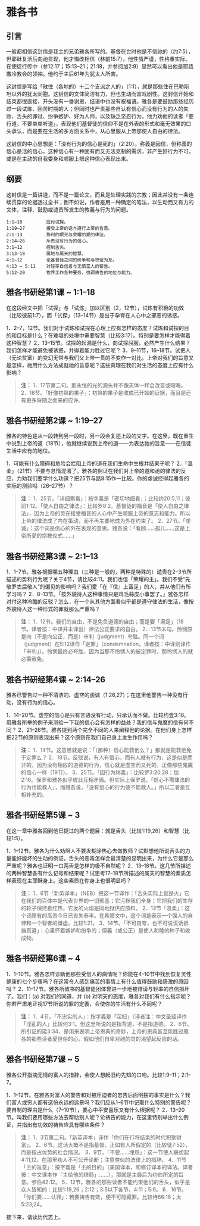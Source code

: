 # 雅各书

## 引言

一般都相信这封信是我主的兄弟雅各所写的。基督在世时他是不信祂的（约7:5），但耶稣复活后向祂显现，他才悔改相信（林前15:7）。他性情严谨，性格重实际。在使徒行传中（参12:17；15:13–21；21:18，并参阅加2:9）显然可以看出他是耶路撒冷教会的领袖。他约于主后61年为犹太人所害。

这封信是写给「散住（各地的）十二个支派之人的」（1:1），就是那些住在巴勒斯坦以外的犹太同胞。这封信的文体简洁有力，但也生动而富戏剧性。这封信开始和结束都很直接，开头没有一番谢恩，结语中也没有祝福语。雅各是要鼓励那些经历过一段试炼、困苦时期的人；但同时也严责那些自认有信心而没有行为的人的失败、舌头的罪过、纷争嫉妒、好为人师，以及缺乏坚忍行为。他力劝他的读者「要行道，不要单单听道」，表现他们基督徒的信仰不是在外表的形式和毫无效果的口头承认，而是要在生活的多方面关系中，从心里服从上帝那使人自由的律法。

这封信的中心思想是：「没有行为的信心是死的」（2:20）。称義是因信，但称義的信心是活的信心，这种信心有一种固有而又无法克制的需求，非产生好行为不可，或是在主动的自我委身和顺服上把这种信心表现出来。

## 纲要

这封信是一篇讲道，而不是一篇论文，而且是处理实践的宗教；因此并没有一条连续贯穿的论据透过全书；倒不如说，作者是用一种确定的笔法，以生动而又有力的文体，注释、鼓励或谴责所发生的教義与行为的问题。

	1:1–18         应付试探。
	1:19–27        接受上帝的话与遵行上帝的旨意。
	2:1–13         势利的眼光与荣耀的愛的律法。
	2:14–26        斥责没有行为的信心。
	3:1–12         控制舌头。
	3:13–18        属地与属天的智慧。
	4:1–12         论基督徒之间的纷争和与世俗为友。
	4:13 – 5:11    对轻率自信者与无情富人的警告。
	5:12–20        牧养工作各种要务，强调祷告的地位与能力。

## 雅各书研经第1课 ~ 1:1–18

在这段经文中把「试探」与「试炼」加以区别（2，12节），试炼有积极的功效（比较彼前1:7），而「试探」（13–14节）是出于孕育在人心中之邪恶的诱惑。

1．2–7，12节。我们对于试炼和试探在心理上应有怎样的态度？试炼和试探的目的和目标是什么？在难堪的处境中需要智慧（比较3:17）。特别是要怎样才能得着这种智慧？
2．13–15节。试探的起源是什么，向试探屈服，必然产生什么结果？我们怎样才能避免被诱惑，并得着能力胜过它呢？
3．9–11节，16–18节。试把人（无论贫富）的变幻无常与我们父上帝一贯的不变作一对比。上帝对我们的旨意又是怎样，祂用什么方法成就祂的旨意呢？这些真理在我们对生活的态度上应有什么影响？

> **注：**
> 1．17节第二句。那永恒的光的源头并不像天体一样会改变或暗晦。
> 2．18节。「好像初熟的果子」：初熟的果子是收成已开始的证据，而且是还有更多将随之而来的应许。

## 雅各书研经第2课 ~ 1:19–27

雅各的特色是从一段转到另一段时，另一段会复述上段的文字。在这里，既在重生中说到上帝的道（18节），他就继续说到上帝的道——为表达祂的旨意——在信徒生活中应有的地位。

1．可能有什么障碍和危险会拦阻上帝的道在我们生命中生根并结果子呢？
2．「温柔」（21节）不要与怠惰混淆了。雅各的例证在我们对上帝的道和祂的律法的反应，力劝我们要学什么功课？把25节与路8:15作一比较。你的虔诚经得起雅各的实际的测验吗（26–27节）？

> **注：**
> 1．25节。「详细察看」：按字義是「密切地细看」；比较约20:5,11；彼前1:12。「使人自由之律法」：比较罗8:2。基督徒的福音是「使人自由之律法」，因为上帝的灵在接受福音的人心中产生顺服上帝的意志和能力。所以上帝的律法成了内在策动，而不再主要地成为外在约束了。
> 2．27节。「虔诚」：这个词是信心的外在表现的意思。雅各说：「看顾……孤儿……这是上帝所愛的宗教仪式……」

## 雅各书研经第3课 ~ 2:1–13

1．1–7节。雅各根据哪五种理由（三种是一般的，两种是特殊的）谴责在2–3节所描述的势利行为呢？关于4节，请比较4:11。我们也信「荣耀的主」。我们不受“先敬罗衣后敬人”的偏见的影响吗？我们愛「在『信』上富足」的人，并从他们有所学习吗？
2．8–13节。「按外貌待人这种事情只是鸡毛蒜皮小事罢了。」雅各怎样对付这种冷酷的反驳？怎么，在一个从其他方面看似乎都是遵守律法的生活，像按外貌待人这一种形式的罪就那么严重吗？

> **注：**
> 1．12节。我们的自由，不是免负道德的自由；而是要「满足」（18节。译者按：中译并未译出）律法公正要求的自由。
> 2．13节末句。怜悯原是向（不是向公正，而是）审判（judgment）夸胜。同一个词（judgment）在5:12译作「定罪」（condemnation。译者按：中译则译作「审判」）。怜悯最终必夸胜，因为当那不怜悯人的被定罪时，那怜悯人的就必蒙赦免。

## 雅各书研经第4课 ~ 2:14–26

雅各已警告过一种不清洁的、虚空的虔诚（1:26,27）；在这里他警告一种没有行动，没有行为的信心。

1．14–20节。虚空的信心是只有言语没有行动，只承认而不做。比较约壹3:18。用雅各所举的例子来测验一下我的信心会有怎样的益处？我的信与鬼魔的信有何不同？
2．21–26节。雅各提到两个完全不同的人来阐释他的论据。在他们身上怎样把22节的原则表现出来？这个原则在我们自己身上发生作用吗？

> **注：**
> 1．14节。这意思就是说：「（那种）信心能救他么？」那就是能救他免于定罪么？
> 2．18节。反驳说，有人有信心，而有人就有行为，这是似是而非的，因为没有相应的道德的行为，信心就是虚空而又死的，正像那些鬼魔的信心一样（19节）。
> 3．25节。「因行为称義」：比较罗3:20,28；加2:16。保罗和雅各似乎彼此互相矛盾。但实际上保罗说，「信心不需律法的行为也能救人」，而雅各说，「没有信心的行为便不能救人。」所以二者是互相补充的。

## 雅各书研经第5课 ~ 3

在这一章中雅各回到他已提过的两个题目：就是舌头（比较1:19,26）和智慧（比较1:5）。

1．1–12节。雅各为什么劝阻人不要发糊涂热心去做教师？试默想他所说舌头的力量能好能坏的生动的例证。舌头的恶毒怎样会最清楚的显明出来，为什么它是那么严重呢？雅各也证明一口两舌是怎样的极不自然呢？
2．13–18节。这几节所描述的两种智慧各有什么记号和结果呢？试思考17–18节所描述的属天的智慧的素质怎样表现在主耶稣身上。这些素质在你身上也很明显吗？

> **注：**
> 1．6节「新英译本」（NEB）把这一节译作：「舌头实际上就是火」它在我们的百体中是代表世界的一切邪恶；它污秽我们全身；它把我们的生存的轮子保持着红热，它发的火焰是同地狱供应原料。
> 2．13节「温柔」：这个词原有的高贵今日已丧失泰半。在希腊文中，这个词是表示一个强人的自律和一个智者的谦虚。比较1:21。
> 3．14节。「不可自夸，也不可说谎话抵挡真道」：心里怀着嫉妒和纷争的；但義（或公正）是使人和睦的种子和收成物。

## 雅各书研经第6课 ~ 4

1．1–10节。雅各怎样诊断他那些受信人的病情呢？你能在4–10节中找到恢复灵性健康的七个步骤吗？在这常令人感到痛苦的事情上有什么值得鼓励和感激的原因吗？
2．11–17节。雅各所致书的基督徒团体曾进一步地被诽谤与轻率的自信损坏了。我们：(a) 对我们的同道，并 (b) 对明天的态度，雅各对我们有什么指示呢？你若严肃地正视17节所说的罪的定義，会使你的生活有什么不同呢？

> **注：**
> 1．4节。「不忠实的人」：按字義是「淫妇」（译者注：中文圣经译作「淫乱的人」比较何3:1。但这里所说的是指背道，不是指道德。
> 2．6节。所引证的箴3:34，是用来表明上帝恩典的奇妙，上帝的恩典甚至能胜过雅各的那些读者愛世俗的心，假如他们自卑对祂的灵的渴望起反应的话。

## 雅各书研经第7课 ~ 5

雅各公开指摘无情的富人的措辞，会使人想起旧约先知的口吻。比较1:9–11；2:1–7。

1．1–12节。在雅各对富人的警告和对被压迫者的忠告后面明摆的事实是什么？我们富人或穷人都有这份永远的远景吗？我们应从1–6节中记取什么特别的警告呢？要自制的理由是什么（7–10节），要心中平安喜乐又有什么根据呢？
2．13–20节。叫我们要用哪些方法去帮助别人呢？论祷告的能力，在这里特别举出什么例证，并指出有功效的祷告应具有哪些条件？

> **注：**
> 1．3节第二句。「新英译本」译作「你们在行将结束的时代积聚财富」。
> 2．6节。这话大概不是指基督，正如有人所假定的（比较徒7:52），而是指占优势的社会情况。
> 3．9节。「不要……埋怨」：这一节使人联想起4:11,12，在那里劝人不可公开论断；注意类似的法律上的措辞。
> 4．11节「主的旨意」：按字義是「主的目的」（美国译本，和修订译本的译法。译者按：中文课本作「主给他的结局」……），那就是主最后为约伯所定的旨意。参伯42:12。
> 5．12节。雅各的那些读者不能约束他们的舌头，似乎是众人皆知的：比较1:19,26；2:12；3:5以下各节，4:11；5:9。
> 6．16节。「你们要……认罪」：若要祷告有效，便不可隐藏罪。比较诗66:18；太5:23,24。

接下来，请读历代志上。